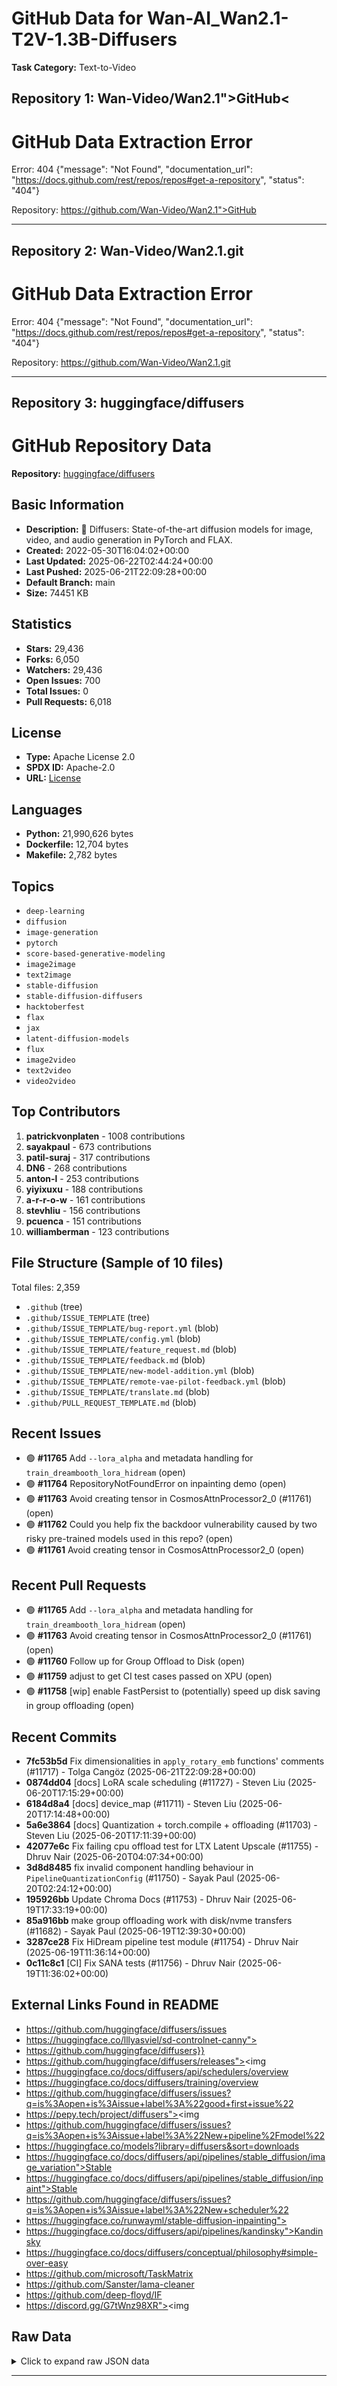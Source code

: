 # GitHub Data for Wan-AI_Wan2.1-T2V-1.3B-Diffusers

**Task Category:** Text-to-Video

## Repository 1: Wan-Video/Wan2.1">GitHub<

# GitHub Data Extraction Error

Error: 404 {"message": "Not Found", "documentation_url": "https://docs.github.com/rest/repos/repos#get-a-repository", "status": "404"}

Repository: https://github.com/Wan-Video/Wan2.1">GitHub</a>

---

## Repository 2: Wan-Video/Wan2.1.git

# GitHub Data Extraction Error

Error: 404 {"message": "Not Found", "documentation_url": "https://docs.github.com/rest/repos/repos#get-a-repository", "status": "404"}

Repository: https://github.com/Wan-Video/Wan2.1.git

---

## Repository 3: huggingface/diffusers

# GitHub Repository Data

**Repository:** [huggingface/diffusers](https://github.com/huggingface/diffusers)

## Basic Information

- **Description:** 🤗 Diffusers: State-of-the-art diffusion models for image, video, and audio generation in PyTorch and FLAX.
- **Created:** 2022-05-30T16:04:02+00:00
- **Last Updated:** 2025-06-22T02:44:24+00:00
- **Last Pushed:** 2025-06-21T22:09:28+00:00
- **Default Branch:** main
- **Size:** 74451 KB

## Statistics

- **Stars:** 29,436
- **Forks:** 6,050
- **Watchers:** 29,436
- **Open Issues:** 700
- **Total Issues:** 0
- **Pull Requests:** 6,018

## License

- **Type:** Apache License 2.0
- **SPDX ID:** Apache-2.0
- **URL:** [License](https://github.com/huggingface/diffusers/blob/main/LICENSE)

## Languages

- **Python:** 21,990,626 bytes
- **Dockerfile:** 12,704 bytes
- **Makefile:** 2,782 bytes

## Topics

- `deep-learning`
- `diffusion`
- `image-generation`
- `pytorch`
- `score-based-generative-modeling`
- `image2image`
- `text2image`
- `stable-diffusion`
- `stable-diffusion-diffusers`
- `hacktoberfest`
- `flax`
- `jax`
- `latent-diffusion-models`
- `flux`
- `image2video`
- `text2video`
- `video2video`

## Top Contributors

1. **patrickvonplaten** - 1008 contributions
2. **sayakpaul** - 673 contributions
3. **patil-suraj** - 317 contributions
4. **DN6** - 268 contributions
5. **anton-l** - 253 contributions
6. **yiyixuxu** - 188 contributions
7. **a-r-r-o-w** - 161 contributions
8. **stevhliu** - 156 contributions
9. **pcuenca** - 151 contributions
10. **williamberman** - 123 contributions

## File Structure (Sample of 10 files)

Total files: 2,359

- `.github` (tree)
- `.github/ISSUE_TEMPLATE` (tree)
- `.github/ISSUE_TEMPLATE/bug-report.yml` (blob)
- `.github/ISSUE_TEMPLATE/config.yml` (blob)
- `.github/ISSUE_TEMPLATE/feature_request.md` (blob)
- `.github/ISSUE_TEMPLATE/feedback.md` (blob)
- `.github/ISSUE_TEMPLATE/new-model-addition.yml` (blob)
- `.github/ISSUE_TEMPLATE/remote-vae-pilot-feedback.yml` (blob)
- `.github/ISSUE_TEMPLATE/translate.md` (blob)
- `.github/PULL_REQUEST_TEMPLATE.md` (blob)

## Recent Issues

- 🟢 **#11765** Add `--lora_alpha` and metadata handling for `train_dreambooth_lora_hidream` (open)
- 🟢 **#11764** RepositoryNotFoundError on inpainting demo (open)
- 🟢 **#11763** Avoid creating tensor in CosmosAttnProcessor2_0 (#11761) (open)
- 🟢 **#11762** Could you help fix the backdoor vulnerability caused by two risky pre-trained models used in this repo? (open)
- 🟢 **#11761** Avoid creating tensor in CosmosAttnProcessor2_0 (open)

## Recent Pull Requests

- 🟢 **#11765** Add `--lora_alpha` and metadata handling for `train_dreambooth_lora_hidream` (open)
- 🟢 **#11763** Avoid creating tensor in CosmosAttnProcessor2_0 (#11761) (open)
- 🟢 **#11760** Follow up for Group Offload to Disk  (open)
- 🟢 **#11759** adjust to get CI test cases passed on XPU (open)
- 🟢 **#11758** [wip] enable FastPersist to (potentially) speed up disk saving in group offloading (open)

## Recent Commits

- **7fc53b5d** Fix dimensionalities in `apply_rotary_emb` functions' comments (#11717) - Tolga Cangöz (2025-06-21T22:09:28+00:00)
- **0874dd04** [docs] LoRA scale scheduling (#11727) - Steven Liu (2025-06-20T17:15:29+00:00)
- **6184d8a4** [docs] device_map (#11711) - Steven Liu (2025-06-20T17:14:48+00:00)
- **5a6e3864** [docs] Quantization + torch.compile + offloading (#11703) - Steven Liu (2025-06-20T17:11:39+00:00)
- **42077e6c** Fix failing cpu offload test for LTX Latent Upscale (#11755) - Dhruv Nair (2025-06-20T04:07:34+00:00)
- **3d8d8485** fix invalid component handling behaviour in `PipelineQuantizationConfig` (#11750) - Sayak Paul (2025-06-20T02:24:12+00:00)
- **195926bb** Update Chroma Docs (#11753) - Dhruv Nair (2025-06-19T17:33:19+00:00)
- **85a916bb** make group offloading work with disk/nvme transfers (#11682) - Sayak Paul (2025-06-19T12:39:30+00:00)
- **3287ce28** Fix HiDream pipeline test module  (#11754) - Dhruv Nair (2025-06-19T11:36:14+00:00)
- **0c11c8c1** [CI] Fix SANA tests (#11756) - Dhruv Nair (2025-06-19T11:36:02+00:00)

## External Links Found in README

- https://github.com/huggingface/diffusers/issues
- https://huggingface.co/lllyasviel/sd-controlnet-canny">
- https://github.com/huggingface/diffusers}}
- https://github.com/huggingface/diffusers/releases"><img
- https://huggingface.co/docs/diffusers/api/schedulers/overview
- https://huggingface.co/docs/diffusers/training/overview
- https://github.com/huggingface/diffusers/issues?q=is%3Aopen+is%3Aissue+label%3A%22good+first+issue%22
- https://pepy.tech/project/diffusers"><img
- https://github.com/huggingface/diffusers/issues?q=is%3Aopen+is%3Aissue+label%3A%22New+pipeline%2Fmodel%22
- https://huggingface.co/models?library=diffusers&sort=downloads
- https://huggingface.co/docs/diffusers/api/pipelines/stable_diffusion/image_variation">Stable
- https://huggingface.co/docs/diffusers/api/pipelines/stable_diffusion/inpaint">Stable
- https://github.com/huggingface/diffusers/issues?q=is%3Aopen+is%3Aissue+label%3A%22New+scheduler%22
- https://huggingface.co/runwayml/stable-diffusion-inpainting">
- https://huggingface.co/docs/diffusers/api/pipelines/kandinsky">Kandinsky</a></td>
- https://huggingface.co/docs/diffusers/conceptual/philosophy#simple-over-easy
- https://github.com/microsoft/TaskMatrix
- https://github.com/Sanster/lama-cleaner
- https://github.com/deep-floyd/IF
- https://discord.gg/G7tWnz98XR"><img

## Raw Data

<details>
<summary>Click to expand raw JSON data</summary>

```json
{
  "id": 498011141,
  "name": "diffusers",
  "full_name": "huggingface/diffusers",
  "description": "\ud83e\udd17 Diffusers: State-of-the-art diffusion models for image, video, and audio generation in PyTorch and FLAX.",
  "html_url": "https://github.com/huggingface/diffusers",
  "clone_url": "https://github.com/huggingface/diffusers.git",
  "ssh_url": "git@github.com:huggingface/diffusers.git",
  "homepage": "https://huggingface.co/docs/diffusers",
  "topics": [
    "deep-learning",
    "diffusion",
    "image-generation",
    "pytorch",
    "score-based-generative-modeling",
    "image2image",
    "text2image",
    "stable-diffusion",
    "stable-diffusion-diffusers",
    "hacktoberfest",
    "flax",
    "jax",
    "latent-diffusion-models",
    "flux",
    "image2video",
    "text2video",
    "video2video"
  ],
  "default_branch": "main",
  "created_at": "2022-05-30T16:04:02+00:00",
  "updated_at": "2025-06-22T02:44:24+00:00",
  "pushed_at": "2025-06-21T22:09:28+00:00",
  "size_kb": 74451,
  "watchers_count": 29436,
  "stargazers_count": 29436,
  "forks_count": 6050,
  "open_issues_count": 700,
  "license": {
    "key": "apache-2.0",
    "name": "Apache License 2.0",
    "spdx_id": "Apache-2.0",
    "url": "https://github.com/huggingface/diffusers/blob/main/LICENSE"
  },
  "languages": {
    "Python": 21990626,
    "Dockerfile": 12704,
    "Makefile": 2782
  },
  "top_contributors": [
    {
      "login": "patrickvonplaten",
      "contributions": 1008
    },
    {
      "login": "sayakpaul",
      "contributions": 673
    },
    {
      "login": "patil-suraj",
      "contributions": 317
    },
    {
      "login": "DN6",
      "contributions": 268
    },
    {
      "login": "anton-l",
      "contributions": 253
    },
    {
      "login": "yiyixuxu",
      "contributions": 188
    },
    {
      "login": "a-r-r-o-w",
      "contributions": 161
    },
    {
      "login": "stevhliu",
      "contributions": 156
    },
    {
      "login": "pcuenca",
      "contributions": 151
    },
    {
      "login": "williamberman",
      "contributions": 123
    },
    {
      "login": "hlky",
      "contributions": 110
    },
    {
      "login": "tolgacangoz",
      "contributions": 102
    },
    {
      "login": "linoytsaban",
      "contributions": 58
    },
    {
      "login": "kashif",
      "contributions": 51
    },
    {
      "login": "yao-matrix",
      "contributions": 30
    },
    {
      "login": "dg845",
      "contributions": 30
    },
    {
      "login": "asomoza",
      "contributions": 29
    },
    {
      "login": "apolinario",
      "contributions": 26
    },
    {
      "login": "younesbelkada",
      "contributions": 23
    },
    {
      "login": "Wauplin",
      "contributions": 23
    }
  ],
  "file_tree_count": 2359,
  "file_tree_sample": [
    {
      "path": ".github",
      "type": "tree"
    },
    {
      "path": ".github/ISSUE_TEMPLATE",
      "type": "tree"
    },
    {
      "path": ".github/ISSUE_TEMPLATE/bug-report.yml",
      "type": "blob"
    },
    {
      "path": ".github/ISSUE_TEMPLATE/config.yml",
      "type": "blob"
    },
    {
      "path": ".github/ISSUE_TEMPLATE/feature_request.md",
      "type": "blob"
    },
    {
      "path": ".github/ISSUE_TEMPLATE/feedback.md",
      "type": "blob"
    },
    {
      "path": ".github/ISSUE_TEMPLATE/new-model-addition.yml",
      "type": "blob"
    },
    {
      "path": ".github/ISSUE_TEMPLATE/remote-vae-pilot-feedback.yml",
      "type": "blob"
    },
    {
      "path": ".github/ISSUE_TEMPLATE/translate.md",
      "type": "blob"
    },
    {
      "path": ".github/PULL_REQUEST_TEMPLATE.md",
      "type": "blob"
    }
  ],
  "issues_count": 0,
  "pulls_count": 6018,
  "recent_issues": [
    {
      "number": 11765,
      "title": "Add `--lora_alpha` and metadata handling for `train_dreambooth_lora_hidream`",
      "state": "open"
    },
    {
      "number": 11764,
      "title": "RepositoryNotFoundError on inpainting demo",
      "state": "open"
    },
    {
      "number": 11763,
      "title": "Avoid creating tensor in CosmosAttnProcessor2_0 (#11761)",
      "state": "open"
    },
    {
      "number": 11762,
      "title": "Could you help fix the backdoor vulnerability caused by two risky pre-trained models used in this repo?",
      "state": "open"
    },
    {
      "number": 11761,
      "title": "Avoid creating tensor in CosmosAttnProcessor2_0",
      "state": "open"
    }
  ],
  "recent_pulls": [
    {
      "number": 11765,
      "title": "Add `--lora_alpha` and metadata handling for `train_dreambooth_lora_hidream`",
      "state": "open"
    },
    {
      "number": 11763,
      "title": "Avoid creating tensor in CosmosAttnProcessor2_0 (#11761)",
      "state": "open"
    },
    {
      "number": 11760,
      "title": "Follow up for Group Offload to Disk ",
      "state": "open"
    },
    {
      "number": 11759,
      "title": "adjust to get CI test cases passed on XPU",
      "state": "open"
    },
    {
      "number": 11758,
      "title": "[wip] enable FastPersist to (potentially) speed up disk saving in group offloading",
      "state": "open"
    }
  ],
  "recent_commits": [
    {
      "sha": "7fc53b5d66867f9e59398f5a14dd3dd9fbc700dd",
      "author": "Tolga Cang\u00f6z",
      "date": "2025-06-21T22:09:28+00:00",
      "message": "Fix dimensionalities in `apply_rotary_emb` functions' comments (#11717)"
    },
    {
      "sha": "0874dd04dc1bb359053935109dc95483218b086f",
      "author": "Steven Liu",
      "date": "2025-06-20T17:15:29+00:00",
      "message": "[docs] LoRA scale scheduling (#11727)"
    },
    {
      "sha": "6184d8a43357f3397c0848b5d0b716cf389d1f30",
      "author": "Steven Liu",
      "date": "2025-06-20T17:14:48+00:00",
      "message": "[docs] device_map (#11711)"
    },
    {
      "sha": "5a6e386464bf7c57fa93e359930366933b3ec337",
      "author": "Steven Liu",
      "date": "2025-06-20T17:11:39+00:00",
      "message": "[docs] Quantization + torch.compile + offloading (#11703)"
    },
    {
      "sha": "42077e6c734df2fc7bbed373abceab99635500ad",
      "author": "Dhruv Nair",
      "date": "2025-06-20T04:07:34+00:00",
      "message": "Fix failing cpu offload test for LTX Latent Upscale (#11755)"
    },
    {
      "sha": "3d8d8485fccc2c26f90efefb93d47e0d2b864472",
      "author": "Sayak Paul",
      "date": "2025-06-20T02:24:12+00:00",
      "message": "fix invalid component handling behaviour in `PipelineQuantizationConfig` (#11750)"
    },
    {
      "sha": "195926bbdc69d20d442179b2fe96023edc751212",
      "author": "Dhruv Nair",
      "date": "2025-06-19T17:33:19+00:00",
      "message": "Update Chroma Docs (#11753)"
    },
    {
      "sha": "85a916bb8b2260d94014e15f096614c1c9f44d04",
      "author": "Sayak Paul",
      "date": "2025-06-19T12:39:30+00:00",
      "message": "make group offloading work with disk/nvme transfers (#11682)"
    },
    {
      "sha": "3287ce2890caeff7d7c5279cde24564282f05441",
      "author": "Dhruv Nair",
      "date": "2025-06-19T11:36:14+00:00",
      "message": "Fix HiDream pipeline test module  (#11754)"
    },
    {
      "sha": "0c11c8c1ac4c3520fefaa3e36638634a5d69b790",
      "author": "Dhruv Nair",
      "date": "2025-06-19T11:36:02+00:00",
      "message": "[CI] Fix SANA tests (#11756)"
    },
    {
      "sha": "fc51583c8afc066a29641c23bfbe3ccb2f43853f",
      "author": "Dhruv Nair",
      "date": "2025-06-19T11:33:12+00:00",
      "message": "[CI] Fix WAN VACE tests (#11757)"
    },
    {
      "sha": "fb57c76aa1972a0ef372b5dc2b012bc66af6ac78",
      "author": "Sayak Paul",
      "date": "2025-06-19T07:36:25+00:00",
      "message": "[LoRA] refactor lora loading at the model-level (#11719)"
    },
    {
      "sha": "7251bb4fd0cdf7dfad405ff268ccfe2c7455fdaf",
      "author": "dependabot[bot]",
      "date": "2025-06-19T05:39:33+00:00",
      "message": "Bump urllib3 from 2.2.3 to 2.5.0 in /examples/server (#11748)"
    },
    {
      "sha": "3fba74e15305d86ce285e8616714156f43c8efd8",
      "author": "Aryan",
      "date": "2025-06-19T02:37:47+00:00",
      "message": "Add missing HiDream license (#11747)"
    },
    {
      "sha": "a4df8dbc40e170ff828f8d8f79c2c861c9f1748d",
      "author": "Aryan",
      "date": "2025-06-19T02:16:01+00:00",
      "message": "Update more licenses to 2025 (#11746)"
    },
    {
      "sha": "48eae6f4204dbdca26e6c1f0c8dc64caa0e48f08",
      "author": "Sayak Paul",
      "date": "2025-06-19T02:15:06+00:00",
      "message": "[Quantizers] add `is_compileable` property to quantizers. (#11736)"
    },
    {
      "sha": "66394bf6c798a93a1e9536dac4999f77b690174c",
      "author": "Dhruv Nair",
      "date": "2025-06-18T16:54:41+00:00",
      "message": "Chroma Follow Up  (#11725)"
    },
    {
      "sha": "62cce3045d6710e9cd68869ac8391867e326928b",
      "author": "Sayak Paul",
      "date": "2025-06-18T15:26:00+00:00",
      "message": "[chore] change to 2025 licensing for remaining (#11741)"
    },
    {
      "sha": "05e867784ddb873d909a9a5cce8ee0f32eb6840d",
      "author": "Sayak Paul",
      "date": "2025-06-18T05:22:06+00:00",
      "message": "[tests] device_map tests for all models. (#11708)"
    },
    {
      "sha": "d72184eba358b883d7186a0a96dedd8118fcb72a",
      "author": "Leo Jiang",
      "date": "2025-06-18T03:56:02+00:00",
      "message": "[training] add ds support to lora hidream (#11737)"
    }
  ],
  "readme_text": "<!---\nCopyright 2022 - The HuggingFace Team. All rights reserved.\n\nLicensed under the Apache License, Version 2.0 (the \"License\");\nyou may not use this file except in compliance with the License.\nYou may obtain a copy of the License at\n\n    http://www.apache.org/licenses/LICENSE-2.0\n\nUnless required by applicable law or agreed to in writing, software\ndistributed under the License is distributed on an \"AS IS\" BASIS,\nWITHOUT WARRANTIES OR CONDITIONS OF ANY KIND, either express or implied.\nSee the License for the specific language governing permissions and\nlimitations under the License.\n-->\n\n<p align=\"center\">\n    <br>\n    <img src=\"https://raw.githubusercontent.com/huggingface/diffusers/main/docs/source/en/imgs/diffusers_library.jpg\" width=\"400\"/>\n    <br>\n<p>\n<p align=\"center\">\n    <a href=\"https://github.com/huggingface/diffusers/blob/main/LICENSE\"><img alt=\"GitHub\" src=\"https://img.shields.io/github/license/huggingface/datasets.svg?color=blue\"></a>\n    <a href=\"https://github.com/huggingface/diffusers/releases\"><img alt=\"GitHub release\" src=\"https://img.shields.io/github/release/huggingface/diffusers.svg\"></a>\n    <a href=\"https://pepy.tech/project/diffusers\"><img alt=\"GitHub release\" src=\"https://static.pepy.tech/badge/diffusers/month\"></a>\n    <a href=\"CODE_OF_CONDUCT.md\"><img alt=\"Contributor Covenant\" src=\"https://img.shields.io/badge/Contributor%20Covenant-2.1-4baaaa.svg\"></a>\n    <a href=\"https://twitter.com/diffuserslib\"><img alt=\"X account\" src=\"https://img.shields.io/twitter/url/https/twitter.com/diffuserslib.svg?style=social&label=Follow%20%40diffuserslib\"></a>\n</p>\n\n\ud83e\udd17 Diffusers is the go-to library for state-of-the-art pretrained diffusion models for generating images, audio, and even 3D structures of molecules. Whether you're looking for a simple inference solution or training your own diffusion models, \ud83e\udd17 Diffusers is a modular toolbox that supports both. Our library is designed with a focus on [usability over performance](https://huggingface.co/docs/diffusers/conceptual/philosophy#usability-over-performance), [simple over easy](https://huggingface.co/docs/diffusers/conceptual/philosophy#simple-over-easy), and [customizability over abstractions](https://huggingface.co/docs/diffusers/conceptual/philosophy#tweakable-contributorfriendly-over-abstraction).\n\n\ud83e\udd17 Diffusers offers three core components:\n\n- State-of-the-art [diffusion pipelines](https://huggingface.co/docs/diffusers/api/pipelines/overview) that can be run in inference with just a few lines of code.\n- Interchangeable noise [schedulers](https://huggingface.co/docs/diffusers/api/schedulers/overview) for different diffusion speeds and output quality.\n- Pretrained [models](https://huggingface.co/docs/diffusers/api/models/overview) that can be used as building blocks, and combined with schedulers, for creating your own end-to-end diffusion systems.\n\n## Installation\n\nWe recommend installing \ud83e\udd17 Diffusers in a virtual environment from PyPI or Conda. For more details about installing [PyTorch](https://pytorch.org/get-started/locally/) and [Flax](https://flax.readthedocs.io/en/latest/#installation), please refer to their official documentation.\n\n### PyTorch\n\nWith `pip` (official package):\n\n```bash\npip install --upgrade diffusers[torch]\n```\n\nWith `conda` (maintained by the community):\n\n```sh\nconda install -c conda-forge diffusers\n```\n\n### Flax\n\nWith `pip` (official package):\n\n```bash\npip install --upgrade diffusers[flax]\n```\n\n### Apple Silicon (M1/M2) support\n\nPlease refer to the [How to use Stable Diffusion in Apple Silicon](https://huggingface.co/docs/diffusers/optimization/mps) guide.\n\n## Quickstart\n\nGenerating outputs is super easy with \ud83e\udd17 Diffusers. To generate an image from text, use the `from_pretrained` method to load any pretrained diffusion model (browse the [Hub](https://huggingface.co/models?library=diffusers&sort=downloads) for 30,000+ checkpoints):\n\n```python\nfrom diffusers import DiffusionPipeline\nimport torch\n\npipeline = DiffusionPipeline.from_pretrained(\"stable-diffusion-v1-5/stable-diffusion-v1-5\", torch_dtype=torch.float16)\npipeline.to(\"cuda\")\npipeline(\"An image of a squirrel in Picasso style\").images[0]\n```\n\nYou can also dig into the models and schedulers toolbox to build your own diffusion system:\n\n```python\nfrom diffusers import DDPMScheduler, UNet2DModel\nfrom PIL import Image\nimport torch\n\nscheduler = DDPMScheduler.from_pretrained(\"google/ddpm-cat-256\")\nmodel = UNet2DModel.from_pretrained(\"google/ddpm-cat-256\").to(\"cuda\")\nscheduler.set_timesteps(50)\n\nsample_size = model.config.sample_size\nnoise = torch.randn((1, 3, sample_size, sample_size), device=\"cuda\")\ninput = noise\n\nfor t in scheduler.timesteps:\n    with torch.no_grad():\n        noisy_residual = model(input, t).sample\n        prev_noisy_sample = scheduler.step(noisy_residual, t, input).prev_sample\n        input = prev_noisy_sample\n\nimage = (input / 2 + 0.5).clamp(0, 1)\nimage = image.cpu().permute(0, 2, 3, 1).numpy()[0]\nimage = Image.fromarray((image * 255).round().astype(\"uint8\"))\nimage\n```\n\nCheck out the [Quickstart](https://huggingface.co/docs/diffusers/quicktour) to launch your diffusion journey today!\n\n## How to navigate the documentation\n\n| **Documentation**                                                   | **What can I learn?**                                                                                                                                                                           |\n|---------------------------------------------------------------------|-------------------------------------------------------------------------------------------------------------------------------------------------------------------------------------------------|\n| [Tutorial](https://huggingface.co/docs/diffusers/tutorials/tutorial_overview)                                                            | A basic crash course for learning how to use the library's most important features like using models and schedulers to build your own diffusion system, and training your own diffusion model.  |\n| [Loading](https://huggingface.co/docs/diffusers/using-diffusers/loading)                                                             | Guides for how to load and configure all the components (pipelines, models, and schedulers) of the library, as well as how to use different schedulers.                                         |\n| [Pipelines for inference](https://huggingface.co/docs/diffusers/using-diffusers/overview_techniques)                                             | Guides for how to use pipelines for different inference tasks, batched generation, controlling generated outputs and randomness, and how to contribute a pipeline to the library.               |\n| [Optimization](https://huggingface.co/docs/diffusers/optimization/fp16)                                                        | Guides for how to optimize your diffusion model to run faster and consume less memory.                                                                                                          |\n| [Training](https://huggingface.co/docs/diffusers/training/overview) | Guides for how to train a diffusion model for different tasks with different training techniques.                                                                                               |\n## Contribution\n\nWe \u2764\ufe0f  contributions from the open-source community!\nIf you want to contribute to this library, please check out our [Contribution guide](https://github.com/huggingface/diffusers/blob/main/CONTRIBUTING.md).\nYou can look out for [issues](https://github.com/huggingface/diffusers/issues) you'd like to tackle to contribute to the library.\n- See [Good first issues](https://github.com/huggingface/diffusers/issues?q=is%3Aopen+is%3Aissue+label%3A%22good+first+issue%22) for general opportunities to contribute\n- See [New model/pipeline](https://github.com/huggingface/diffusers/issues?q=is%3Aopen+is%3Aissue+label%3A%22New+pipeline%2Fmodel%22) to contribute exciting new diffusion models / diffusion pipelines\n- See [New scheduler](https://github.com/huggingface/diffusers/issues?q=is%3Aopen+is%3Aissue+label%3A%22New+scheduler%22)\n\nAlso, say \ud83d\udc4b in our public Discord channel <a href=\"https://discord.gg/G7tWnz98XR\"><img alt=\"Join us on Discord\" src=\"https://img.shields.io/discord/823813159592001537?color=5865F2&logo=discord&logoColor=white\"></a>. We discuss the hottest trends about diffusion models, help each other with contributions, personal projects or just hang out \u2615.\n\n\n## Popular Tasks & Pipelines\n\n<table>\n  <tr>\n    <th>Task</th>\n    <th>Pipeline</th>\n    <th>\ud83e\udd17 Hub</th>\n  </tr>\n  <tr style=\"border-top: 2px solid black\">\n    <td>Unconditional Image Generation</td>\n    <td><a href=\"https://huggingface.co/docs/diffusers/api/pipelines/ddpm\"> DDPM </a></td>\n    <td><a href=\"https://huggingface.co/google/ddpm-ema-church-256\"> google/ddpm-ema-church-256 </a></td>\n  </tr>\n  <tr style=\"border-top: 2px solid black\">\n    <td>Text-to-Image</td>\n    <td><a href=\"https://huggingface.co/docs/diffusers/api/pipelines/stable_diffusion/text2img\">Stable Diffusion Text-to-Image</a></td>\n      <td><a href=\"https://huggingface.co/stable-diffusion-v1-5/stable-diffusion-v1-5\"> stable-diffusion-v1-5/stable-diffusion-v1-5 </a></td>\n  </tr>\n  <tr>\n    <td>Text-to-Image</td>\n    <td><a href=\"https://huggingface.co/docs/diffusers/api/pipelines/unclip\">unCLIP</a></td>\n      <td><a href=\"https://huggingface.co/kakaobrain/karlo-v1-alpha\"> kakaobrain/karlo-v1-alpha </a></td>\n  </tr>\n  <tr>\n    <td>Text-to-Image</td>\n    <td><a href=\"https://huggingface.co/docs/diffusers/api/pipelines/deepfloyd_if\">DeepFloyd IF</a></td>\n      <td><a href=\"https://huggingface.co/DeepFloyd/IF-I-XL-v1.0\"> DeepFloyd/IF-I-XL-v1.0 </a></td>\n  </tr>\n  <tr>\n    <td>Text-to-Image</td>\n    <td><a href=\"https://huggingface.co/docs/diffusers/api/pipelines/kandinsky\">Kandinsky</a></td>\n      <td><a href=\"https://huggingface.co/kandinsky-community/kandinsky-2-2-decoder\"> kandinsky-community/kandinsky-2-2-decoder </a></td>\n  </tr>\n  <tr style=\"border-top: 2px solid black\">\n    <td>Text-guided Image-to-Image</td>\n    <td><a href=\"https://huggingface.co/docs/diffusers/api/pipelines/controlnet\">ControlNet</a></td>\n      <td><a href=\"https://huggingface.co/lllyasviel/sd-controlnet-canny\"> lllyasviel/sd-controlnet-canny </a></td>\n  </tr>\n  <tr>\n    <td>Text-guided Image-to-Image</td>\n    <td><a href=\"https://huggingface.co/docs/diffusers/api/pipelines/pix2pix\">InstructPix2Pix</a></td>\n      <td><a href=\"https://huggingface.co/timbrooks/instruct-pix2pix\"> timbrooks/instruct-pix2pix </a></td>\n  </tr>\n  <tr>\n    <td>Text-guided Image-to-Image</td>\n    <td><a href=\"https://huggingface.co/docs/diffusers/api/pipelines/stable_diffusion/img2img\">Stable Diffusion Image-to-Image</a></td>\n      <td><a href=\"https://huggingface.co/stable-diffusion-v1-5/stable-diffusion-v1-5\"> stable-diffusion-v1-5/stable-diffusion-v1-5 </a></td>\n  </tr>\n  <tr style=\"border-top: 2px solid black\">\n    <td>Text-guided Image Inpainting</td>\n    <td><a href=\"https://huggingface.co/docs/diffusers/api/pipelines/stable_diffusion/inpaint\">Stable Diffusion Inpainting</a></td>\n      <td><a href=\"https://huggingface.co/runwayml/stable-diffusion-inpainting\"> runwayml/stable-diffusion-inpainting </a></td>\n  </tr>\n  <tr style=\"border-top: 2px solid black\">\n    <td>Image Variation</td>\n    <td><a href=\"https://huggingface.co/docs/diffusers/api/pipelines/stable_diffusion/image_variation\">Stable Diffusion Image Variation</a></td>\n      <td><a href=\"https://huggingface.co/lambdalabs/sd-image-variations-diffusers\"> lambdalabs/sd-image-variations-diffusers </a></td>\n  </tr>\n  <tr style=\"border-top: 2px solid black\">\n    <td>Super Resolution</td>\n    <td><a href=\"https://huggingface.co/docs/diffusers/api/pipelines/stable_diffusion/upscale\">Stable Diffusion Upscale</a></td>\n      <td><a href=\"https://huggingface.co/stabilityai/stable-diffusion-x4-upscaler\"> stabilityai/stable-diffusion-x4-upscaler </a></td>\n  </tr>\n  <tr>\n    <td>Super Resolution</td>\n    <td><a href=\"https://huggingface.co/docs/diffusers/api/pipelines/stable_diffusion/latent_upscale\">Stable Diffusion Latent Upscale</a></td>\n      <td><a href=\"https://huggingface.co/stabilityai/sd-x2-latent-upscaler\"> stabilityai/sd-x2-latent-upscaler </a></td>\n  </tr>\n</table>\n\n## Popular libraries using \ud83e\udde8 Diffusers\n\n- https://github.com/microsoft/TaskMatrix\n- https://github.com/invoke-ai/InvokeAI\n- https://github.com/InstantID/InstantID\n- https://github.com/apple/ml-stable-diffusion\n- https://github.com/Sanster/lama-cleaner\n- https://github.com/IDEA-Research/Grounded-Segment-Anything\n- https://github.com/ashawkey/stable-dreamfusion\n- https://github.com/deep-floyd/IF\n- https://github.com/bentoml/BentoML\n- https://github.com/bmaltais/kohya_ss\n- +14,000 other amazing GitHub repositories \ud83d\udcaa\n\nThank you for using us \u2764\ufe0f.\n\n## Credits\n\nThis library concretizes previous work by many different authors and would not have been possible without their great research and implementations. We'd like to thank, in particular, the following implementations which have helped us in our development and without which the API could not have been as polished today:\n\n- @CompVis' latent diffusion models library, available [here](https://github.com/CompVis/latent-diffusion)\n- @hojonathanho original DDPM implementation, available [here](https://github.com/hojonathanho/diffusion) as well as the extremely useful translation into PyTorch by @pesser, available [here](https://github.com/pesser/pytorch_diffusion)\n- @ermongroup's DDIM implementation, available [here](https://github.com/ermongroup/ddim)\n- @yang-song's Score-VE and Score-VP implementations, available [here](https://github.com/yang-song/score_sde_pytorch)\n\nWe also want to thank @heejkoo for the very helpful overview of papers, code and resources on diffusion models, available [here](https://github.com/heejkoo/Awesome-Diffusion-Models) as well as @crowsonkb and @rromb for useful discussions and insights.\n\n## Citation\n\n```bibtex\n@misc{von-platen-etal-2022-diffusers,\n  author = {Patrick von Platen and Suraj Patil and Anton Lozhkov and Pedro Cuenca and Nathan Lambert and Kashif Rasul and Mishig Davaadorj and Dhruv Nair and Sayak Paul and William Berman and Yiyi Xu and Steven Liu and Thomas Wolf},\n  title = {Diffusers: State-of-the-art diffusion models},\n  year = {2022},\n  publisher = {GitHub},\n  journal = {GitHub repository},\n  howpublished = {\\url{https://github.com/huggingface/diffusers}}\n}\n```\n",
  "external_links_in_readme": [
    "https://github.com/huggingface/diffusers/issues",
    "https://huggingface.co/lllyasviel/sd-controlnet-canny\">",
    "https://github.com/huggingface/diffusers}}",
    "https://github.com/huggingface/diffusers/releases\"><img",
    "https://huggingface.co/docs/diffusers/api/schedulers/overview",
    "https://huggingface.co/docs/diffusers/training/overview",
    "https://github.com/huggingface/diffusers/issues?q=is%3Aopen+is%3Aissue+label%3A%22good+first+issue%22",
    "https://pepy.tech/project/diffusers\"><img",
    "https://github.com/huggingface/diffusers/issues?q=is%3Aopen+is%3Aissue+label%3A%22New+pipeline%2Fmodel%22",
    "https://huggingface.co/models?library=diffusers&sort=downloads",
    "https://huggingface.co/docs/diffusers/api/pipelines/stable_diffusion/image_variation\">Stable",
    "https://huggingface.co/docs/diffusers/api/pipelines/stable_diffusion/inpaint\">Stable",
    "https://github.com/huggingface/diffusers/issues?q=is%3Aopen+is%3Aissue+label%3A%22New+scheduler%22",
    "https://huggingface.co/runwayml/stable-diffusion-inpainting\">",
    "https://huggingface.co/docs/diffusers/api/pipelines/kandinsky\">Kandinsky</a></td>",
    "https://huggingface.co/docs/diffusers/conceptual/philosophy#simple-over-easy",
    "https://github.com/microsoft/TaskMatrix",
    "https://github.com/Sanster/lama-cleaner",
    "https://github.com/deep-floyd/IF",
    "https://discord.gg/G7tWnz98XR\"><img",
    "https://github.com/pesser/pytorch_diffusion",
    "https://github.com/InstantID/InstantID",
    "https://huggingface.co/docs/diffusers/api/pipelines/stable_diffusion/text2img\">Stable",
    "https://huggingface.co/docs/diffusers/api/pipelines/controlnet\">ControlNet</a></td>",
    "https://huggingface.co/stabilityai/stable-diffusion-x4-upscaler\">",
    "https://huggingface.co/docs/diffusers/api/pipelines/overview",
    "https://huggingface.co/docs/diffusers/conceptual/philosophy#usability-over-performance",
    "https://huggingface.co/kandinsky-community/kandinsky-2-2-decoder\">",
    "https://github.com/invoke-ai/InvokeAI",
    "https://img.shields.io/github/release/huggingface/diffusers.svg\"></a>",
    "https://github.com/bentoml/BentoML",
    "https://huggingface.co/timbrooks/instruct-pix2pix\">",
    "https://huggingface.co/google/ddpm-ema-church-256\">",
    "https://github.com/IDEA-Research/Grounded-Segment-Anything",
    "https://github.com/heejkoo/Awesome-Diffusion-Models",
    "https://github.com/huggingface/diffusers/blob/main/CONTRIBUTING.md",
    "https://twitter.com/diffuserslib\"><img",
    "https://huggingface.co/DeepFloyd/IF-I-XL-v1.0\">",
    "https://static.pepy.tech/badge/diffusers/month\"></a>",
    "https://github.com/bmaltais/kohya_ss",
    "https://huggingface.co/kakaobrain/karlo-v1-alpha\">",
    "https://huggingface.co/docs/diffusers/using-diffusers/overview_techniques",
    "https://github.com/apple/ml-stable-diffusion",
    "https://huggingface.co/docs/diffusers/quicktour",
    "https://github.com/ashawkey/stable-dreamfusion",
    "https://raw.githubusercontent.com/huggingface/diffusers/main/docs/source/en/imgs/diffusers_library.jpg\"",
    "https://img.shields.io/discord/823813159592001537?color=5865F2&logo=discord&logoColor=white\"></a>.",
    "https://huggingface.co/docs/diffusers/optimization/fp16",
    "https://github.com/huggingface/diffusers/blob/main/LICENSE\"><img",
    "https://img.shields.io/badge/Contributor%20Covenant-2.1-4baaaa.svg\"></a>",
    "https://github.com/hojonathanho/diffusion",
    "https://huggingface.co/docs/diffusers/api/pipelines/stable_diffusion/latent_upscale\">Stable",
    "https://huggingface.co/docs/diffusers/api/pipelines/deepfloyd_if\">DeepFloyd",
    "https://huggingface.co/docs/diffusers/using-diffusers/loading",
    "https://flax.readthedocs.io/en/latest/#installation",
    "https://huggingface.co/docs/diffusers/optimization/mps",
    "https://huggingface.co/docs/diffusers/api/pipelines/stable_diffusion/upscale\">Stable",
    "https://github.com/ermongroup/ddim",
    "https://pytorch.org/get-started/locally/",
    "https://huggingface.co/docs/diffusers/api/models/overview",
    "https://huggingface.co/docs/diffusers/conceptual/philosophy#tweakable-contributorfriendly-over-abstraction",
    "https://huggingface.co/stabilityai/sd-x2-latent-upscaler\">",
    "https://huggingface.co/docs/diffusers/api/pipelines/stable_diffusion/img2img\">Stable",
    "https://github.com/CompVis/latent-diffusion",
    "https://huggingface.co/docs/diffusers/api/pipelines/pix2pix\">InstructPix2Pix</a></td>",
    "https://huggingface.co/lambdalabs/sd-image-variations-diffusers\">",
    "https://huggingface.co/docs/diffusers/api/pipelines/ddpm\">",
    "http://www.apache.org/licenses/LICENSE-2.0",
    "https://img.shields.io/github/license/huggingface/datasets.svg?color=blue\"></a>",
    "https://img.shields.io/twitter/url/https/twitter.com/diffuserslib.svg?style=social&label=Follow%20%40diffuserslib\"></a>",
    "https://github.com/yang-song/score_sde_pytorch",
    "https://huggingface.co/stable-diffusion-v1-5/stable-diffusion-v1-5\">",
    "https://huggingface.co/docs/diffusers/api/pipelines/unclip\">unCLIP</a></td>",
    "https://huggingface.co/docs/diffusers/tutorials/tutorial_overview"
  ]
}
```

</details>


---


